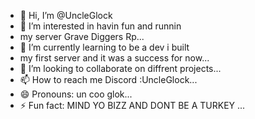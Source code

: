 - 👋 Hi, I’m @UncleGlock
- 👀 I’m interested in havin fun and runnin
- my server Grave Diggers Rp...
- 🌱 I’m currently learning to be a dev i built
- my first server and it was a success for now...
- 💞️ I’m looking to collaborate on diffrent projects...
- 📫 How to reach me Discord :UncleGlock...
- 😄 Pronouns: un coo glok...
- ⚡ Fun fact: MIND YO BIZZ AND DONT BE A TURKEY ...

<!---
UncleGlock/UncleGlock is a ✨ special ✨ repository because its `README.md` (this file) appears on your GitHub profile.
You can click the Preview link to take a look at your changes.
--->
